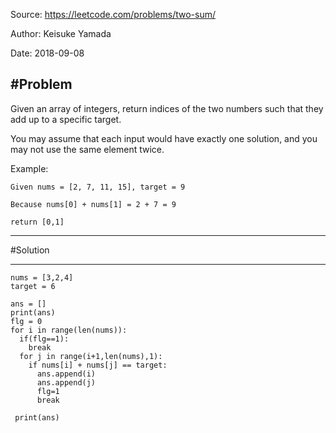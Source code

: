 Source: https://leetcode.com/problems/two-sum/

Author: Keisuke Yamada

Date: 2018-09-08

#Problem
---
Given an array of integers, return indices of the two numbers such that they add up to a specific target.

You may assume that each input would have exactly one solution, and you may not use the same element twice.

Example:

    Given nums = [2, 7, 11, 15], target = 9

    Because nums[0] + nums[1] = 2 + 7 = 9

    return [0,1]

---

#Solution

---

    nums = [3,2,4]
    target = 6
        
    ans = []
    print(ans)
    flg = 0
    for i in range(len(nums)):
      if(flg==1):
        break
      for j in range(i+1,len(nums),1):
        if nums[i] + nums[j] == target:
          ans.append(i)
          ans.append(j)
          flg=1
          break

     print(ans)

